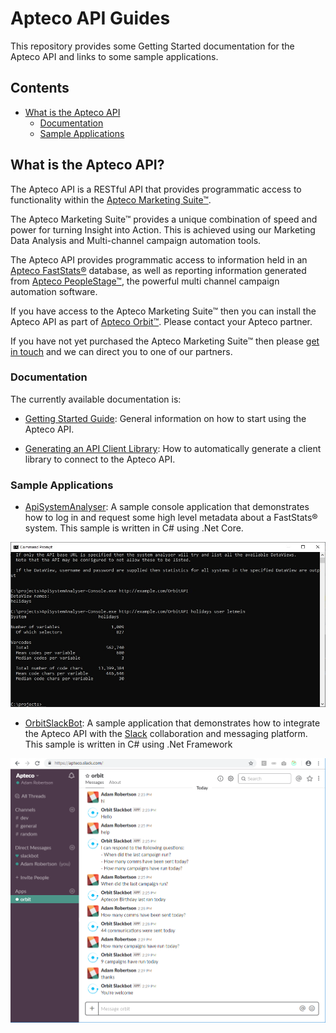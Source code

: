 # Apteco API Guides
This repository provides some Getting Started documentation for the Apteco API and links to some sample applications.

## Contents

* [What is the Apteco API](#what-is-the-apteco-api)
  * [Documentation](#documentation)
  * [Sample Applications](#sample-applications)

## What is the Apteco API?
The Apteco API is a RESTful API that provides programmatic access to functionality within the [Apteco Marketing Suite™](http://www.apteco.com).

The Apteco Marketing Suite™ provides a unique combination of speed and power for turning Insight into Action.  This is achieved using our
Marketing Data Analysis and Multi-channel campaign automation tools.

The Apteco API provides programmatic access to information held in an [Apteco FastStats®](https://www.apteco.com/products/faststats) database, as
well as reporting information generated from [Apteco PeopleStage™](https://www.apteco.com/products/peoplestage),
the powerful multi channel campaign automation software.

If you have access to the Apteco Marketing Suite™ then you can install the Apteco API as part of [Apteco Orbit™](https://www.apteco.com/products/orbit).
Please contact your Apteco partner.

If you have not yet purchased the Apteco Marketing Suite™ then please [get in touch](https://www.apteco.com/contact-us) and we can direct you
to one of our partners. 

### Documentation
The currently available documentation is:
 
* [Getting Started Guide](GettingStarted.md): General information on how to start using the Apteco API.

 * [Generating an API Client Library](GeneratingAPIClientLibrary.md): How to automatically generate a client library to connect to the Apteco API.

### Sample Applications

 * [ApiSystemAnalyser](https://github.com/Apteco/ApiSystemAnalyser): A sample console application that demonstrates how to log in and request
 some high level metadata about a FastStats® system.  This sample is written in C# using .Net Core.

 ![ApiSystemAnalyser](Images/ApiSystemAnalyser.jpg)

 * [OrbitSlackBot](https://github.com/Apteco/OrbitSlackBot): A sample application that demonstrates how to integrate the Apteco API
 with the [Slack](https://slack.com/) collaboration and messaging platform.  This sample is written in C# using .Net Framework

 ![OrbitSlackBot](Images/OrbitSlackBot.png)